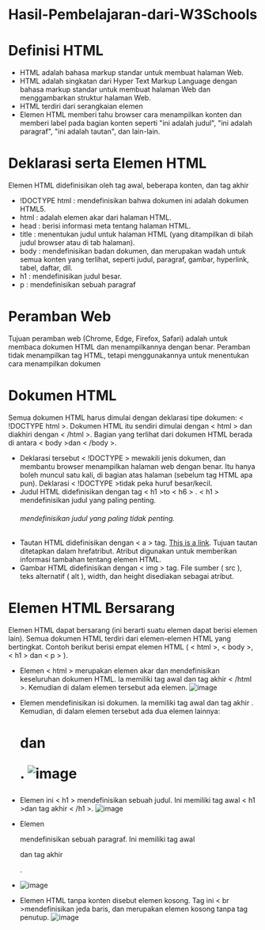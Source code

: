 # Hasil-Pembelajaran-dari-W3Schools
# Definisi HTML
- HTML adalah bahasa markup standar untuk membuat halaman Web.
- HTML adalah singkatan dari Hyper Text Markup Language dengan bahasa markup standar untuk membuat halaman Web dan menggambarkan struktur halaman Web.
- HTML terdiri dari serangkaian elemen
- Elemen HTML memberi tahu browser cara menampilkan konten dan  memberi label pada bagian konten seperti "ini adalah judul", "ini adalah paragraf", "ini adalah tautan", dan lain-lain.
# Deklarasi serta Elemen HTML
Elemen HTML didefinisikan oleh tag awal, beberapa konten, dan tag akhir
- !DOCTYPE html : mendefinisikan bahwa dokumen ini adalah dokumen HTML5.
- html : adalah elemen akar dari halaman HTML.
- head : berisi informasi meta tentang halaman HTML.
- title : menentukan judul untuk halaman HTML (yang ditampilkan di bilah judul browser atau di tab halaman).
- body : mendefinisikan badan dokumen, dan merupakan wadah untuk semua konten yang terlihat, seperti judul, paragraf, gambar, hyperlink, tabel, daftar, dll.
- h1 : mendefinisikan judul besar.
- p : mendefinisikan sebuah paragraf

# Peramban Web
Tujuan peramban web (Chrome, Edge, Firefox, Safari) adalah untuk membaca dokumen HTML dan menampilkannya dengan benar.
Peramban tidak menampilkan tag HTML, tetapi menggunakannya untuk menentukan cara menampilkan dokumen

# Dokumen HTML
Semua dokumen HTML harus dimulai dengan deklarasi tipe dokumen: < !DOCTYPE html >. Dokumen HTML itu sendiri dimulai dengan < html > dan diakhiri dengan < /html >. Bagian yang terlihat dari dokumen HTML berada di antara < body >dan < /body >.
- Deklarasi tersebut < !DOCTYPE > mewakili jenis dokumen, dan membantu browser menampilkan halaman web dengan benar. Itu hanya boleh muncul satu kali, di bagian atas halaman (sebelum tag HTML apa pun). Deklarasi < !DOCTYPE >tidak peka huruf besar/kecil.
- Judul HTML didefinisikan dengan tag < h1 >to < h6 > . < h1 > mendefinisikan judul yang paling penting. <h6>mendefinisikan judul yang paling tidak penting.
- Tautan HTML didefinisikan dengan < a > tag. <a href="https://www.w3schools.com">This is a link</a>. Tujuan tautan ditetapkan dalam hrefatribut. Atribut digunakan untuk memberikan informasi tambahan tentang elemen HTML.
- Gambar HTML didefinisikan dengan < img > tag. File sumber ( src ), teks alternatif ( alt ), width, dan height disediakan sebagai atribut.

# Elemen HTML Bersarang
Elemen HTML dapat bersarang (ini berarti suatu elemen dapat berisi elemen lain). Semua dokumen HTML terdiri dari elemen-elemen HTML yang bertingkat. Contoh berikut berisi empat elemen HTML ( < html >, < body >, < h1 > dan < p > ).
- Elemen  < html > merupakan elemen akar dan mendefinisikan keseluruhan dokumen HTML. Ia memiliki tag awal <html>dan tag akhir < /html >. Kemudian di dalam <html>elemen tersebut ada <body> elemen.
![image](https://github.com/user-attachments/assets/1890d9ff-8271-423f-a40f-bfc379138b02)
- Elemen <body>mendefinisikan isi dokumen. Ia memiliki tag awal <body>dan tag akhir </body>. Kemudian, di dalam <body>elemen tersebut ada dua elemen lainnya: <h1>dan <p>.
![image](https://github.com/user-attachments/assets/ab1c8d03-bd77-4ebf-894c-f53ea1e61e04)

- Elemen ini < h1 > mendefinisikan sebuah judul. Ini memiliki tag awal < h1 >dan tag akhir < /h1 >.
![image](https://github.com/user-attachments/assets/d35ba181-af64-45c6-9919-e53eb8a22875)

- Elemen <p>mendefinisikan sebuah paragraf. Ini memiliki tag awal <p>dan tag akhir </p>.
- ![image](https://github.com/user-attachments/assets/ace3e2af-eeea-4c81-9be6-35c53b9f2b6d)

- Elemen HTML tanpa konten disebut elemen kosong. Tag ini < br >mendefinisikan jeda baris, dan merupakan elemen kosong tanpa tag penutup.
![image](https://github.com/user-attachments/assets/d61de388-1393-4bde-bf78-5aab03e9f7d4)
